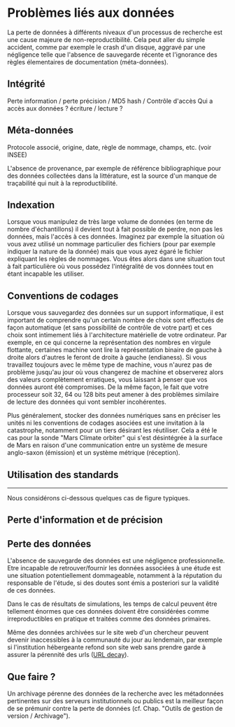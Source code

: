 # Problèmes liés aux données

La perte de données à différents niveaux d'un processus de recherche est une
cause majeure de non-reproductibilité. Cela peut aller du simple accident,
comme par exemple le crash d'un disque, aggravé par une négligence telle que
l'absence de sauvegarde récente et l'ignorance des règles élementaires de
documentation (méta-données).


## Intégrité

Perte information / perte précision / MD5 hash / Contrôle d'accès
Qui a accès aux données ? écriture / lecture ?


## Méta-données

Protocole associé, origine, date, règle de nommage, champs, etc. (voir INSEE)

L'absence de provenance, par exemple de référence bibliographique pour des
données collectées dans la littérature, est la source d'un manque de
traçabilité qui nuit à la reproductibilité.


## Indexation

Lorsque vous manipulez de très large volume de données (en terme de nombre
d'échantillons) il devient tout à fait possible de perdre, non pas les données,
mais l'accès à ces données. Imaginez par exemple la situation où vous avez
utilisé un nommage particulier des fichiers (pour par exemple indiquer la
nature de la donnée) mais que vous ayez égaré le fichier expliquant les règles
de nommages. Vous êtes alors dans une situation tout à fait particulière où
vous possédez l'intégralité de vos données tout en étant incapable les
utiliser.


## Conventions de codages

Lorsque vous sauvegardez des données sur un support informatique, il est
important de comprendre qu'un certain nombre de choix sont effectués de façon
automatique (et sans possibilité de contrôle de votre part) et ces choix sont
intimement liés à l'architecture matérielle de votre ordinateur. Par exemple,
en ce qui concerne la représentation des nombres en virgule flottante,
certaines machine vont lire la représentation binaire de gauche à droite alors
d'autres le feront de droite à gauche (endianess). Si vous travaillez toujours
avec le même type de machine, vous n'aurez pas de problème jusqu'au jour où
vous changerez de machine et observerez alors des valeurs complètement
erratiques, vous laissant à penser que vos données auront été compromises. De
la même façon, le fait que votre processeur soit 32, 64 ou 128 bits peut amener
à des problèmes similaire de lecture des données qui vont sembler incohérentes.

Plus généralement, stocker des données numériques sans en préciser les unités
ni les conventions de codages asociées est une invitation à la catastrophe,
notamment pour un tiers désirant les réutiliser. Cela a été le cas pour la
sonde "Mars Climate orbiter" qui s'est désintégrée à la surface de Mars en
raison d'une communication entre un système de mesure anglo-saxon (émission) et
un système métrique (réception).


## Utilisation des standards
 
 
---

Nous considérons ci-dessous quelques cas de figure typiques.

## Perte d'information et de précision

## Perte des données 

L'absence de sauvegarde des données est une négligence professionnelle.  Etre
incapable de retrouver/fournir les données associées à une étude est une
situation potentiellement dommageable, notamment à la réputation du responsable
de l'étude, si des doutes sont émis a posteriori sur la validité de ces
données.

Dans le cas de résultats de simulations, les temps de calcul peuvent être
tellement énormes que ces données doivent être considérées comme
irreproductibles en pratique et traitées comme des données primaires.

Même des données archivées sur le site web d'un chercheur peuvent devenir
inaccessibles à la communauté du jour au lendemain, par exemple si
l'institution hébergeante refond son site web sans prendre garde à assurer la
pérennité des urls ([URL decay](https://www.spinellis.gr/sw/url-decay/)).

## Que faire ?

Un archivage pérenne des données de la recherche avec les métadonnées
pertinentes sur des serveurs institutionnels ou publics est la
meilleur façon de se prémunir contre la perte de données 
(cf. Chap. "Outils de gestion de version / Archivage").
